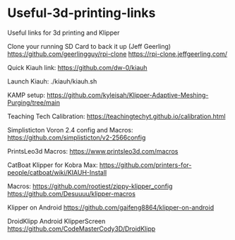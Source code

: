 # Useful-3d-printing-links
Useful links for 3d printing and Klipper

Clone your running SD Card to back it up (Jeff Geerling)
https://github.com/geerlingguy/rpi-clone
https://rpi-clone.jeffgeerling.com/



Quick Kiauh link: 
https://github.com/dw-0/kiauh



Launch Kiauh:
./kiauh/kiauh.sh


KAMP setup:
https://github.com/kyleisah/Klipper-Adaptive-Meshing-Purging/tree/main


Teaching Tech Calibration:
https://teachingtechyt.github.io/calibration.html


Simplisticton Voron 2.4 config and Macros:
https://github.com/simplisticton/v2-2566config


PrintsLeo3d Macros:
https://www.printsleo3d.com/macros


CatBoat Klipper for Kobra Max:
https://github.com/printers-for-people/catboat/wiki/KIAUH-Install

Macros:
https://github.com/rootiest/zippy-klipper_config
https://github.com/Desuuuu/klipper-macros


Klipper on Android 
https://github.com/gaifeng8864/klipper-on-android


DroidKlipp Android KlipperScreen 
https://github.com/CodeMasterCody3D/DroidKlipp


